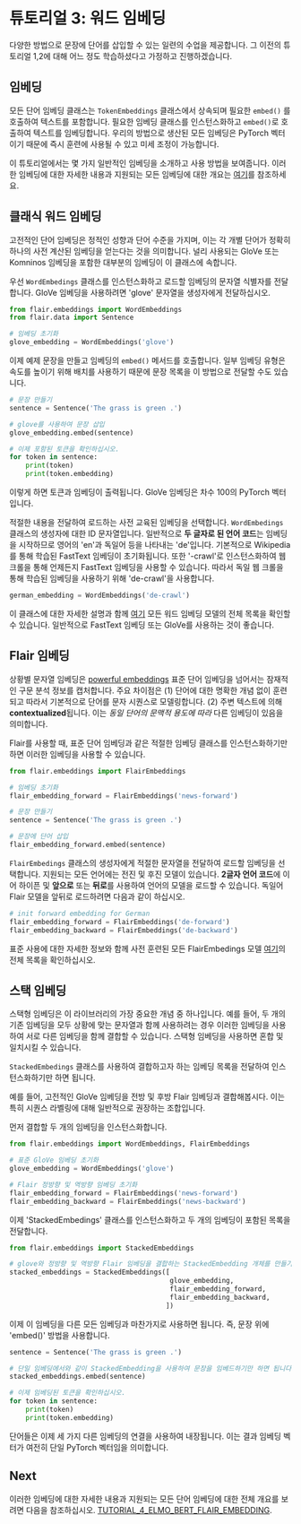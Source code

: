 # 튜토리얼 3: 워드 임베딩

다양한 방법으로 문장에 단어를 삽입할 수 있는 일련의 수업을 제공합니다.
그 이전의 튜토리얼 1,2에 대해 어느 정도 학습하셨다고 가정하고 진행하겠습니다.


## 임베딩

모든 단어 임베딩 클래스는 `TokenEmbeddings` 클래스에서 상속되며 필요한 `embed()` 를 호출하여 텍스트를 포함합니다.
필요한 임베딩 클래스를 인스턴스화하고 `embed()`로 호출하여 텍스트를 임베딩합니다.
우리의 방법으로 생산된 모든 임베딩은 PyTorch 벡터이기 때문에 즉시 훈련에 사용될 수 있고 미세 조정이 가능합니다.

이 튜토리얼에서는 몇 가지 일반적인 임베딩을 소개하고 사용 방법을 보여줍니다. 
이러한 임베딩에 대한 자세한 내용과 지원되는 모든 임베딩에 대한 개요는 [여기](/resources/docs/KOR_docs/TUTORIAL_4_ELMO_BERT_FLAIR_EMBEDDING.md)를 참조하세요.

## 클래식 워드 임베딩

고전적인 단어 임베딩은 정적인 성향과 단어 수준을 가지며, 이는 각 개별 단어가 정확히 하나의 사전 계산된 임베딩을 얻는다는 것을 의미합니다.
널리 사용되는 GloVe 또는 Komninos 임베딩을 포함한 대부분의 임베딩이 이 클래스에 속합니다.

우선 `WordEmbedings` 클래스를 인스턴스화하고 로드할 임베딩의 문자열 식별자를 전달합니다.
GloVe 임베딩을 사용하려면 'glove' 문자열을 생성자에게 전달하십시오.

```python
from flair.embeddings import WordEmbeddings
from flair.data import Sentence

# 임베딩 초기화
glove_embedding = WordEmbeddings('glove')
```

이제 예제 문장을 만들고 임베딩의 `embed()` 메서드를 호출합니다. 일부 임베딩 유형은 속도를 높이기 위해 배치를 사용하기 때문에 문장 목록을 이 방법으로 전달할 수도 있습니다.

```python
# 문장 만들기
sentence = Sentence('The grass is green .')

# glove를 사용하여 문장 삽입
glove_embedding.embed(sentence)

# 이제 포함된 토큰을 확인하십시오.
for token in sentence:
    print(token)
    print(token.embedding)
```


이렇게 하면 토큰과 임베딩이 출력됩니다. GloVe 임베딩은 차수 100의 PyTorch 벡터입니다.

적절한 내용을 전달하여 로드하는 사전 교육된 임베딩을 선택합니다.
`WordEmbedings` 클래스의 생성자에 대한 ID 문자열입니다. 일반적으로
**두 글자로 된 언어 코드**는 임베딩을 시작하므로 영어의 'en'과
독일어 등을 나타내는 'de'입니다. 기본적으로 Wikipedia를 통해 학습된 FastText 임베딩이 초기화됩니다.
또한 '-crawl'로 인스턴스화하여 웹 크롤을 통해 언제든지 FastText 임베딩을 사용할 수 있습니다. 
따라서 독일 웹 크롤을 통해 학습된 임베딩을 사용하기 위해 'de-crawl'을 사용합니다.

```python
german_embedding = WordEmbeddings('de-crawl')
```

이 클래스에 대한 자세한 설명과 함께 [여기](/docs/embeddings/CLASSIC_WORD_EMBEDings.md) 모든 워드 임베딩 모델의 전체 목록을 확인할 수 있습니다.
일반적으로 FastText 임베딩 또는 GloVe를 사용하는 것이 좋습니다.


## Flair 임베딩

상황별 문자열 임베딩은 [powerful embeddings](https://www.aclweb.org/anthology/C18-1139/)
표준 단어 임베딩을 넘어서는 잠재적인 구문 분석 정보를 캡처합니다. 주요 차이점은 
(1) 단어에 대한 명확한 개념 없이 훈련되고 따라서 기본적으로 단어를 문자 시퀀스로 모델링합니다. 
(2) 주변 텍스트에 의해 **contextualized**됩니다. 이는 *동일 단어의 문맥적 용도에 따라* 다른 임베딩이 있음을 의미합니다.

Flair를 사용할 때, 표준 단어 임베딩과 같은 적절한 임베딩 클래스를 인스턴스화하기만 하면 이러한 임베딩을 사용할 수 있습니다.

```python
from flair.embeddings import FlairEmbeddings

# 임베딩 초기화
flair_embedding_forward = FlairEmbeddings('news-forward')

# 문장 만들기
sentence = Sentence('The grass is green .')

# 문장에 단어 삽입
flair_embedding_forward.embed(sentence)
```

`FlairEmbedings` 클래스의 생성자에게 적절한 문자열을 전달하여 로드할 임베딩을 선택합니다. 
지원되는 모든 언어에는 전진 및 후진 모델이 있습니다. 
**2글자 언어 코드**에 이어 하이픈 및 **앞으로** 또는 **뒤로**를 사용하여 언어의 모델을 로드할 수 있습니다. 
독일어 Flair 모델을 앞뒤로 로드하려면 다음과 같이 하십시오.

```python
# init forward embedding for German
flair_embedding_forward = FlairEmbeddings('de-forward')
flair_embedding_backward = FlairEmbeddings('de-backward')
```

표준 사용에 대한 자세한 정보와 함께 사전 훈련된 모든 FlairEmbedings 모델 [여기](/리소스/docs/embeddings/FLAIR_EMBEDDINGS.md)의 전체 목록을 확인하십시오.

## 스택 임베딩

스택형 임베딩은 이 라이브러리의 가장 중요한 개념 중 하나입니다. 예를 들어, 두 개의 기존 임베딩을 모두 상황에 맞는 문자열과 함께 사용하려는 경우 이러한 임베딩을 사용하여 서로 다른 임베딩을 함께 결합할 수 있습니다.
스택형 임베딩을 사용하면 혼합 및 일치시킬 수 있습니다.

`StackedEmbedings` 클래스를 사용하여 결합하고자 하는 임베딩 목록을 전달하여 인스턴스화하기만 하면 됩니다.

예를 들어, 고전적인 GloVe 임베딩을 전방 및 후방 Flair 임베딩과 결합해봅시다. 이는 특히 시퀀스 라벨링에 대해 일반적으로 권장하는 조합입니다.

먼저 결합할 두 개의 임베딩을 인스턴스화합니다.

```python
from flair.embeddings import WordEmbeddings, FlairEmbeddings

# 표준 GloVe 임베딩 초기화
glove_embedding = WordEmbeddings('glove')

# Flair 정방향 및 역방향 임베딩 초기화
flair_embedding_forward = FlairEmbeddings('news-forward')
flair_embedding_backward = FlairEmbeddings('news-backward')
```

이제 'StackedEmbedings' 클래스를 인스턴스화하고 두 개의 임베딩이 포함된 목록을 전달합니다.

```python
from flair.embeddings import StackedEmbeddings

# glove와 정방향 및 역방향 Flair 임베딩을 결합하는 StackedEmbedding 개체를 만들기
stacked_embeddings = StackedEmbeddings([
                                        glove_embedding,
                                        flair_embedding_forward,
                                        flair_embedding_backward,
                                       ])
```

이제 이 임베딩을 다른 모든 임베딩과 마찬가지로 사용하면 됩니다. 즉, 문장 위에 'embed()' 방법을 사용합니다.

```python
sentence = Sentence('The grass is green .')

# 단일 임베딩에서와 같이 StackedEmbedding을 사용하여 문장을 임베드하기만 하면 됩니다.
stacked_embeddings.embed(sentence)

# 이제 임베딩된 토큰을 확인하십시오.
for token in sentence:
    print(token)
    print(token.embedding)
```

단어들은 이제 세 가지 다른 임베딩의 연결을 사용하여 내장됩니다. 이는 결과 임베딩 벡터가 여전히 단일 PyTorch 벡터임을 의미합니다.

## Next 
이러한 임베딩에 대한 자세한 내용과 지원되는 모든 단어 임베딩에 대한 전체 개요를 보려면 다음을 참조하십시오.
[TUTORIAL_4_ELMO_BERT_FLAIR_EMBEDDING](/resources/docs/KOR_docs/TUTORIAL_4_ELMO_BERT_FLAIR_EMBEDDING.md). 
